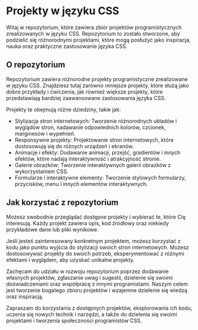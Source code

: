 # Projekty w języku CSS

Witaj w repozytorium, które zawiera zbiór projektów programistycznych zrealizowanych w języku CSS. Repozytorium to zostało stworzone, aby podzielić się różnorodnymi projektami, które mogą posłużyć jako inspiracja, nauka oraz praktyczne zastosowanie języka CSS.

## O repozytorium

Repozytorium zawiera różnorodne projekty programistyczne zrealizowane w języku CSS. Znajdziesz tutaj zarówno mniejsze projekty, które służą jako dobre przykłady i ćwiczenia, jak również większe projekty, które przedstawiają bardziej zaawansowane zastosowania języka CSS.

Projekty te obejmują różne dziedziny, takie jak:

- Stylizacja stron internetowych: Tworzenie różnorodnych układów i wyglądów stron, nadawanie odpowiednich kolorów, czcionek, marginesów i wypełnień.
- Responsywne projekty: Projektowanie stron internetowych, które dostosowują się do różnych urządzeń i ekranów.
- Animacje i efekty: Dodawanie animacji, przejść, gradientów i innych efektów, które nadają interaktywność i atrakcyjność stronie.
- Galerie obrazków: Tworzenie interaktywnych galerii obrazków z wykorzystaniem CSS.
- Formularze i interaktywne elementy: Tworzenie stylowych formularzy, przycisków, menu i innych elementów interaktywnych.

## Jak korzystać z repozytorium

Możesz swobodnie przeglądać dostępne projekty i wybierać te, które Cię interesują. Każdy projekt zawiera opis, kod źródłowy oraz niekiedy przykładowe dane lub pliki wynikowe.

Jeśli jesteś zainteresowany konkretnym projektem, możesz korzystać z kodu jako punktu wyjścia do stylizacji swoich stron internetowych. Możesz dostosowywać projekty do swoich potrzeb, eksperymentować z różnymi efektami i wyglądem, aby uzyskać unikalne projekty.

Zachęcam do udziału w rozwoju repozytorium poprzez dodawanie własnych projektów, zgłaszanie uwag i sugestii, dzielenie się swoimi doświadczeniami oraz współpracę z innymi programistami. Naszym celem jest tworzenie bogatego zbioru projektów i wzajemne dzielenie się wiedzą oraz inspiracją.

Zapraszam do korzystania z dostępnych projektów, eksplorowania ich kodu, uczenia się nowych technik i narzędzi, a także do dzielenia się swoimi projektami i tworzenia społeczności programistów CSS.
